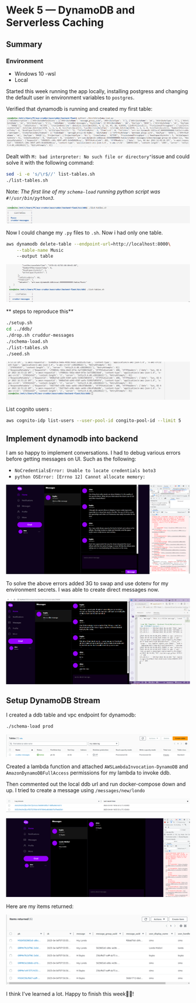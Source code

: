 # Week 5 — DynamoDB and Serverless Caching

## Summary

### Environment

* Windows 10 -wsl
* Local

Started this week running the app locally, installing postgress and changing the default user in environment variables to `postgres`.

Verified that dynamodb is running and created my first table:


![bad interpreter fix](images/20230402172556.png)

Dealt with `M: bad interpreter: No such file or directory"`issue and could solve it with the following command:

```bash
sed -i -e 's/\r$//' list-tables.sh
./list-tables.sh
```
Note: *The first line of my `schema-load` running python script was `#!/usr/bin/python3`.*

![tables](images/20230402172716.png)

Now I could change my `.py` files to `.sh`. Now i had only one table.

```bash
aws dynamodb delete-table --endpoint-url=http://localhost:8000\
    --table-name Music
    --output table
```

![table](images/20230402173454.png)


** steps to reproduce this**

```bash
./setup.sh 
cd ../ddb/
./drop.sh cruddur-messages
./schema-load.sh 
./list-tables.sh
./seed.sh
```


![seed](images/20230402200212.png)


List cognito users :

```bash
aws cognito-idp list-users --user-pool-id congito-pool-id --limit 5
```

## Implement dynamodb into backend


I am so happy to implement conversations. I had to debug various errors before getting messages on UI. Such as the following:

* `NoCredentialsError: Unable to locate credentials boto3`
* `python OSError: [Errno 12] Cannot allocate memory:`


![](20230403190511.png)

To solve the above errors added 3G to swap and use dotenv for my environment secrets. I was able to create direct messages now.

![](20230404091947.png)

## Setup DynamoDB Stream

I created a ddb table and vpc endpoint for dynamodb:



```bash
./schema-load prod
```


![](20230404092728.png)


Created a lambda function and attached `AWSLambdaInvocation-DynamoDB` and `AmazonDynamoDBFullAccess` permissions for my lambda to invoke ddb.

Then commented out the local ddb url and run docker-compose down and up. I tried to create a message using `/messages/new/londo`



![](20230404105921.png)

![](20230404105941.png)

Here are my items returned:

![](20230404110731.png)

I think I've learned a lot. Happy to finish this week🙋‍♂️!